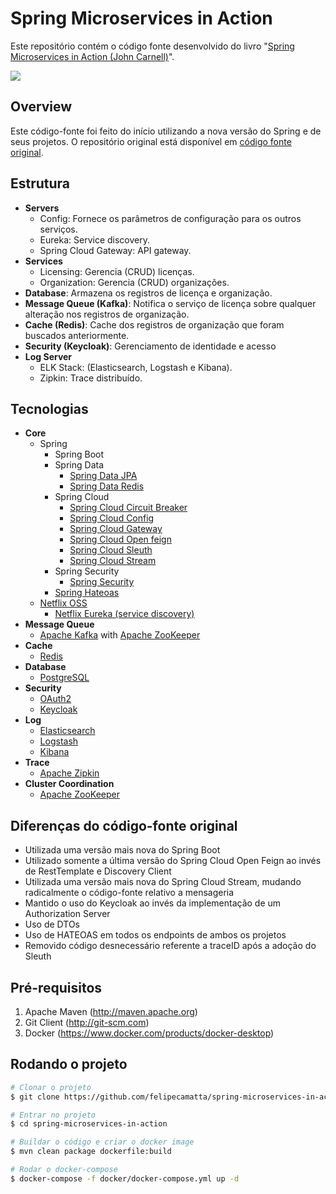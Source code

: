 # Spring Microservices in Action

Este repositório contém o código fonte desenvolvido do
livro "[Spring Microservices in Action (John Carnell)](https://www.manning.com/books/spring-microservices-in-action)".

![](https://images-na.ssl-images-amazon.com/images/I/616ESSUzesS.jpg)

## Overview

Este código-fonte foi feito do início utilizando a nova versão do Spring e de seus projetos. O repositório original está
disponível em [código fonte original](https://github.com/wuyichen24/spring-microservices-in-action).

## Estrutura

- **Servers**
    - Config: Fornece os parâmetros de configuração para os outros serviços.
    - Eureka: Service discovery.
    - Spring Cloud Gateway: API gateway.
- **Services**
    - Licensing: Gerencia (CRUD) licenças.
    - Organization: Gerencia (CRUD) organizações.
- **Database**: Armazena os registros de licença e organização.
- **Message Queue (Kafka)**: Notifica o serviço de licença sobre qualquer alteração nos registros de organização.
- **Cache (Redis)**: Cache dos registros de organização que foram buscados anteriormente.
- **Security (Keycloak)**: Gerenciamento de identidade e acesso
- **Log Server**
    - ELK Stack: (Elasticsearch, Logstash e Kibana).
    - Zipkin: Trace distribuído.

## Tecnologias

- **Core**
    - Spring
        - Spring Boot
        - Spring Data
            - [Spring Data JPA](https://spring.io/projects/spring-data-jpa)
            - [Spring Data Redis](https://spring.io/projects/spring-data-redis)
        - Spring Cloud
            - [Spring Cloud Circuit Breaker](https://spring.io/projects/spring-cloud-circuitbreaker)
            - [Spring Cloud Config](https://spring.io/projects/spring-cloud-config)
            - [Spring Cloud Gateway](https://spring.io/projects/spring-cloud-gateway)
            - [Spring Cloud Open feign](https://spring.io/projects/spring-cloud-openfeign)
            - [Spring Cloud Sleuth](https://spring.io/projects/spring-cloud-sleuth)
            - [Spring Cloud Stream](https://spring.io/projects/spring-cloud-stream)
        - Spring Security
            - [Spring Security](https://spring.io/projects/spring-security)
        - [Spring Hateoas](https://spring.io/projects/spring-hateoas)
    - [Netflix OSS](https://netflix.github.io/)
        - [Netflix Eureka (service discovery)](https://github.com/Netflix/eureka)
- **Message Queue**
    - [Apache Kafka](https://kafka.apache.org/) with [Apache ZooKeeper](https://zookeeper.apache.org/)
- **Cache**
    - [Redis](https://redis.io/)
- **Database**
    - [PostgreSQL](https://www.postgresql.org/)
- **Security**
    - [OAuth2](https://oauth.net/2/)
    - [Keycloak](https://www.keycloak.org/)
- **Log**
    - [Elasticsearch](https://www.elastic.co/pt/elasticsearch/)
    - [Logstash](https://www.elastic.co/pt/logstash/)
    - [Kibana](https://www.elastic.co/pt/kibana/)
- **Trace**
    - [Apache Zipkin](https://zipkin.apache.org/)
- **Cluster Coordination**
    - [Apache ZooKeeper](https://zookeeper.apache.org/)

## Diferenças do código-fonte original

- Utilizada uma versão mais nova do Spring Boot
- Utilizado somente a última versão do Spring Cloud Open Feign ao invés de RestTemplate e Discovery Client
- Utilizada uma versão mais nova do Spring Cloud Stream, mudando radicalmente o código-fonte relativo a mensageria
- Mantido o uso do Keycloak ao invés da implementação de um Authorization Server
- Uso de DTOs
- Uso de HATEOAS em todos os endpoints de ambos os projetos
- Removido código desnecessário referente a traceID após a adoção do Sleuth

## Pré-requisitos

1. Apache Maven (http://maven.apache.org)
2. Git Client (http://git-scm.com)
3. Docker (https://www.docker.com/products/docker-desktop)

## Rodando o projeto

```bash
# Clonar o projeto
$ git clone https://github.com/felipecamatta/spring-microservices-in-action.git

# Entrar no projeto
$ cd spring-microservices-in-action

# Buildar o código e criar o docker image
$ mvn clean package dockerfile:build

# Rodar o docker-compose
$ docker-compose -f docker/docker-compose.yml up -d
```

